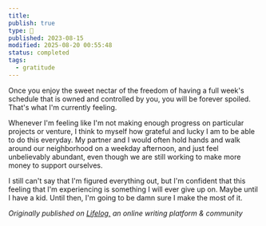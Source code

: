 ```yaml
---
title:
publish: true
type: 🌳
published: 2023-08-15
modified: 2025-08-20 00:55:48
status: completed
tags:
  - gratitude
---
```

Once you enjoy the sweet nectar of the freedom of having a full week's schedule that is owned and controlled by you, you will be forever spoiled. That's what I'm currently feeling. 

Whenever I'm feeling like I'm not making enough progress on particular projects or venture, I think to myself how grateful and lucky I am to be able to do this everyday. My partner and I would often hold hands and walk around our neighborhood on a weekday afternoon, and just feel unbelievably abundant, even though we are still working to make more money to support ourselves. 

I still can't say that I'm figured everything out, but I'm confident that this feeling that I'm experiencing is something I will ever give up on. Maybe until I have a kid. Until then, I'm going to be damn sure I make the most of it. 

*Originally published on [Lifelog,](https://golifelog.com/) an online writing platform & community*